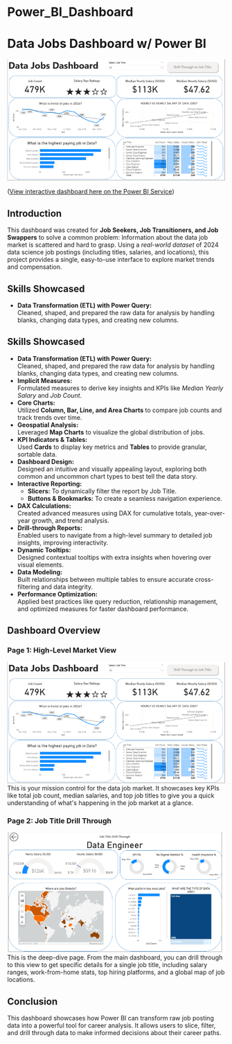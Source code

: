 ﻿# Power_BI_Dashboard
# Data Jobs Dashboard w/ Power BI
![Dashboard Page 1](/Images/Project%201%20Image%201.png) 

([View interactive dashboard here on the Power BI Service](https://app.powerbi.com/groups/me/reports/5fc8e3e6-0662-4654-8817-8111f11e2b12/04b6d7f92628502a7c0c?experience=power-bi))
## Introduction
This dashboard was created for **Job Seekers, Job Transitioners, and Job Swappers** to solve a common problem: Information about the data job market is scattered and hard to grasp. Using a *real-world dataset* of 2024 data science job postings (including titles, salaries, and locations), this project provides a single, easy-to-use interface to explore market trends and compensation.
## Skills Showcased
- **Data Transformation (ETL) with Power Query:**  
  Cleaned, shaped, and prepared the raw data for analysis by handling blanks, changing data types, and creating new columns.
## Skills Showcased
- **Data Transformation (ETL) with Power Query:**  
  Cleaned, shaped, and prepared the raw data for analysis by handling blanks, changing data types, and creating new columns.  
- **Implicit Measures:**  
  Formulated measures to derive key insights and KPIs like *Median Yearly Salary* and *Job Count*.  
- **Core Charts:**  
  Utilized **Column, Bar, Line, and Area Charts** to compare job counts and track trends over time.  
- **Geospatial Analysis:**  
  Leveraged **Map Charts** to visualize the global distribution of jobs.  
- **KPI Indicators & Tables:**  
  Used **Cards** to display key metrics and **Tables** to provide granular, sortable data.  
- **Dashboard Design:**  
  Designed an intuitive and visually appealing layout, exploring both common and uncommon chart types to best tell the data story.  
- **Interactive Reporting:**  
  - **Slicers:** To dynamically filter the report by Job Title.  
  - **Buttons & Bookmarks:** To create a seamless navigation experience.  
- **DAX Calculations:**  
  Created advanced measures using DAX for cumulative totals, year-over-year growth, and trend analysis.  
- **Drill-through Reports:**  
  Enabled users to navigate from a high-level summary to detailed job insights, improving interactivity.  
- **Dynamic Tooltips:**  
  Designed contextual tooltips with extra insights when hovering over visual elements.  
- **Data Modeling:**  
  Built relationships between multiple tables to ensure accurate cross-filtering and data integrity.  
- **Performance Optimization:**  
  Applied best practices like query reduction, relationship management, and optimized measures for faster dashboard performance.  
 ## Dashboard Overview
### Page 1: High-Level Market View
![Dashboard Page 1](/Images/Project%201%20Image%201.png)  
This is your mission control for the data job market. It showcases key KPIs like total job count, median salaries, and top job titles to give you a quick understanding of what's happening in the job market at a glance.  
### Page 2: Job Title Drill Through
![Dashboard Page 2](/Images/Project%20two%20image%202.png)  
This is the deep-dive page. From the main dashboard, you can drill through to this view to get specific details for a single job title, including salary ranges, work-from-home stats, top hiring platforms, and a global map of job locations.  
## Conclusion
This dashboard showcases how Power BI can transform raw job posting data into a powerful tool for career analysis. It allows users to slice, filter, and drill through data to make informed decisions about their career paths.
